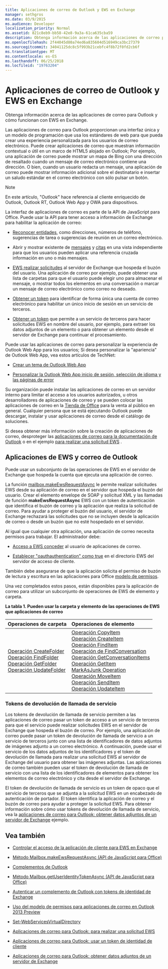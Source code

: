 ```yaml
---
title: Aplicaciones de correo de Outlook y EWS en Exchange
manager: sethgros
ms.date: 03/9/2015
ms.audience: Developer
localization_priority: Normal
ms.assetid: 821c8eb9-bb58-42e8-9a3a-61ca635cba59
description: Obtenga información acerca de las aplicaciones de correo para Outlook y cómo funcionan con EWS en Exchange.
ms.openlocfilehash: 2f44045d80a74ed6a835604d516949ca3bc27379
ms.sourcegitcommit: 34041125dc8c5f993b21cebfc4f8b72f0fd2cb6f
ms.translationtype: MT
ms.contentlocale: es-ES
ms.lasthandoff: 06/25/2018
ms.locfileid: "19763204"
---
```

# <a name="mail-apps-for-outlook-and-ews-in-exchange"></a>Aplicaciones de correo de Outlook y EWS en Exchange

Obtenga información acerca de las aplicaciones de correo para Outlook y cómo funcionan con EWS en Exchange.
  
Las aplicaciones de correo para Outlook proporcionan una interfaz única y un modelo de programación que usa los estándares de web para que pueda crear una experiencia personalizada para los usuarios de correo electrónico. Puede crear aplicaciones de correo que muestran información contextual o útil en un marco de HTML5 alojado en Outlook; Por ejemplo, una aplicación de correo puede mostrar un mapa de Bing con una dirección de resaltado cuando un mensaje de correo electrónico contiene una dirección. O bien, cuando un usuario redacta un mensaje, una aplicación de correo puede mostrar información adicional sobre el destinatario e insertar un saludo estándar en el correo electrónico con sólo pulsar un botón.
  
> [!NOTE]
> En este artículo, "Outlook" hace referencia al cliente enriquecido de Outlook, Outlook RT, Outlook Web App y OWA para dispositivos. 
  
La interfaz de aplicaciones de correo es parte de la API de JavaScript para Office. Puede usar la API para tener acceso a información de Exchange para habilitar la aplicación de correo:
  
- [Reconocer entidades](http://msdn.microsoft.com/library/a6b0904b-afe9-4882-9136-3d8cfd57fcf8%28Office.15%29.aspx), como direcciones, números de teléfono, sugerencias de tarea o sugerencias de reunión en un correo electrónico. 
    
- Abrir y mostrar existente de [mensajes](http://msdn.microsoft.com/library/d0bca550-70c3-457c-85f8-e19b39e3b892%28Office.15%29.aspx) y [citas](http://msdn.microsoft.com/library/6cfbc29d-8581-474e-9a8b-510471e4bf8b%28Office.15%29.aspx) en una vista independiente para que los usuarios pueden aplicar una referencia cruzada información en uno o más mensajes. 
    
- [EWS realizar solicitudes](http://msdn.microsoft.com/library/2ec380e0-4a67-4146-92a6-6a39f65dc6f2%28Office.15%29.aspx) al servidor de Exchange que hospeda el buzón del usuario. Una aplicación de correo por ejemplo, puede obtener una lista de carpetas para que el usuario puede elegir uno para almacenar el mensaje, o mostrar todos los elementos en una conversación o marcar un mensaje de correo electrónico como correo no deseado. 
    
- [Obtener un token](http://msdn.microsoft.com/library/c658518b-6867-41a0-99cf-810303e4c539%28Office.15%29.aspx) para identificar de forma única una cuenta de correo electrónico para habilitar un único inicio de sesión en un servicio de terceros. 
    
- [Obtener un token](http://msdn.microsoft.com/library/c658518b-6867-41a0-99cf-810303e4c539%28Office.15%29.aspx) que permite a un servicio de terceros para hacer solicitudes EWS en nombre del usuario, por ejemplo, para extraer los datos adjuntos de un elemento o para obtener un elemento desde el servidor de Exchange para continuar el procesamiento. 
    
Puede usar las aplicaciones de correo para personalizar la experiencia de Outlook Web App para los usuarios; Si desea personalizar la "apariencia" de Outlook Web App, vea estos artículos de TechNet:
  
- [Crear un tema de Outlook Web App](http://technet.microsoft.com/en-us/library/bb201700%28v=exchg.150%29.aspx)
    
- [Personalizar la Outlook Web App inicio de sesión, selección de idioma y las páginas de error](http://technet.microsoft.com/en-us/library/ee633483%28v=exchg.150%29.aspx)
    
Su organización puede instalar las aplicaciones de correo en un servidor interno para limitar el acceso a los usuarios autorizados, u otros desarrolladores de aplicaciones de correo y se pueden colocar las aplicaciones de correo en la [Tienda de Office](http://office.microsoft.com/store/) para la venta al público en general. Cualquier persona que se está ejecutando Outlook puede descargar, instalar y usar aplicaciones de correo desde el catálogo de soluciones. 
  
Si desea obtener más información sobre la creación de aplicaciones de correo, desproteger las [aplicaciones de correo para la documentación de Outlook](http://msdn.microsoft.com/library/71e64bc9-e347-4f5d-8948-0a47b5dd93e6%28Office.15%29.aspx) o en el ejemplo [para realizar una solicitud EWS](http://code.msdn.microsoft.com/exchange/Mail-apps-for-Outlook-Make-770b2528) . 
  
## <a name="ews-and-mail-apps-for-outlook"></a>Aplicaciones de EWS y correo de Outlook

Puede usar un subconjunto de las operaciones de EWS en el servidor de Exchange que hospeda la cuenta que ejecuta una aplicación de correo.
  
La función [mailbox.makeEwsRequestAsync](http://msdn.microsoft.com/library/2ec380e0-4a67-4146-92a6-6a39f65dc6f2%28Office.15%29.aspx) le permite realizar solicitudes EWS desde su aplicación de correo en el servidor que hospeda el buzón del usuario. Crear el elemento envelope de SOAP y solicitud XML y las llamadas de función **makeEwsRequestAsync** EWS con un token de autenticación que identifica el buzón de correo y la aplicación que realiza la solicitud de correo. Para ayudar a proteger el buzón del usuario, el servidor de Exchange rechazará las solicitudes que no se incluyen desde la aplicación de correo o desde un buzón que no esté hospedado en el servidor. 
  
Al igual que cualquier otra aplicación, una aplicación de correo necesita permisos para trabajar. El administrador debe:
  
- [Acceso a EWS conceder](controlling-client-application-access-to-ews-in-exchange.md) al usuario de aplicaciones de correo. 
    
- [Establecer "oauthauthentication" como true](http://technet.microsoft.com/en-us/library/aa997233%28v=exchg.150%29.aspx) en el directorio EWS del servidor de acceso de cliente. 
    
También debe asegurarse de que la aplicación solicita el permiso de buzón de lectura y escritura en las aplicaciones para Office [modelo de permisos](http://msdn.microsoft.com/library/5bca69f2-b287-4e19-8f0f-78d896b2a3d3%28Office.15%29.aspx).
  
Una vez completados estos pasos, están disponibles para la aplicación de correo para utilizar un subconjunto de operaciones de EWS de elemento y carpeta. 
  
**La tabla 1. Pueden usar la carpeta y elemento de las operaciones de EWS que aplicaciones de correo**

|**Operaciones de carpeta**|**Operaciones de elemento**|
|:-----|:-----|
|[Operación CreateFolder](http://msdn.microsoft.com/library/6f6c334c-b190-4e55-8f0a-38f2a018d1b3%28Office.15%29.aspx) <br/> [Operación FindFolder](http://msdn.microsoft.com/library/7a9855aa-06cc-45ba-ad2a-645c15b7d031%28Office.15%29.aspx) <br/> [Operación GetFolder](http://msdn.microsoft.com/library/355bcf93-dc71-4493-b177-622afac5fdb9%28Office.15%29.aspx) <br/> [Operación UpdateFolder](http://msdn.microsoft.com/library/3494c996-b834-4813-b1ca-d99642d8b4e7%28Office.15%29.aspx) <br/> |[Operación CopyItem](http://msdn.microsoft.com/library/bcc68f9e-d511-4c29-bba6-ed535524624a%28Office.15%29.aspx) <br/> [Operación CreateItem](http://msdn.microsoft.com/library/78a52120-f1d0-4ed7-8748-436e554f75b6%28Office.15%29.aspx) <br/> [Operación FindItem](http://msdn.microsoft.com/library/ebad6aae-16e7-44de-ae63-a95b24539729%28Office.15%29.aspx) <br/> [Operación de FindConversation](http://msdn.microsoft.com/library/2384908a-c203-45b6-98aa-efd6a4c23aac%28Office.15%29.aspx) <br/> [Operación GetConversationItems](http://msdn.microsoft.com/library/8ae00a99-b37b-4194-829c-fe300db6ab99%28Office.15%29.aspx) <br/> [Operación GetItem](http://msdn.microsoft.com/library/e3590b8b-c2a7-4dad-a014-6360197b68e4%28Office.15%29.aspx) <br/> [MarkAsJunk Operation](http://msdn.microsoft.com/library/1f71f04d-56a9-4fee-a4e7-d1034438329e%28Office.15%29.aspx) <br/> [Operación MoveItem](http://msdn.microsoft.com/library/dcf40fa7-7796-4a5c-bf5b-7a509a18d208%28Office.15%29.aspx) <br/> [Operación SendItem](http://msdn.microsoft.com/library/337b89ef-e1b7-45ed-92f3-8abe4200e4c7%28Office.15%29.aspx) <br/> [Operación UpdateItem](http://msdn.microsoft.com/library/5d027523-e0bc-4da2-b60b-0cb9fc1fdfe4%28Office.15%29.aspx) <br/> |
   
### <a name="service-callback-tokens"></a>Tokens de devolución de llamada de servicio

Los tokens de devolución de llamada de servicio permiten a las aplicaciones de correo pasar un token de acceso a un servicio de terceros para que el servicio puede realizar solicitudes EWS en el servidor de Exchange que hospeda el buzón de correo. Por ejemplo, una aplicación de correo puede pasar un token de devolución de llamada de servicio a un servicio de terceros junto con una lista de identificadores de datos adjuntos de imágenes adjunto a un correo electrónico. A continuación, puede usar el servicio de los datos adjuntos de los identificadores y el token de devolución de llamada para realizar una solicitud EWS al servidor de Exchange del usuario para obtener las imágenes adjuntas. Las aplicaciones de correo también pueden usar el token de devolución de llamada de servicio con una lista de los identificadores de elementos para obtener los elementos de correo electrónico y cita desde el servidor de Exchange.
  
El token de devolución de llamada de servicio es un token de opaco que el servicio de terceros que se adjunta a la solicitud EWS en un encabezado de autenticación de portador. El token identifica la aplicación de correo y el buzón de correo para ayudar a proteger la solicitud EWS. Para obtener información sobre cómo usar tokens de devolución de llamada de servicio, vea la [aplicaciones de correo para Outlook: obtener datos adjuntos de un servidor de Exchange](http://code.msdn.microsoft.com/exchange/Mail-apps-for-Office-Get-38babdc9) ejemplo. 
  
## <a name="see-also"></a>Vea también


- [Controlar el acceso de la aplicación de cliente para EWS en Exchange](controlling-client-application-access-to-ews-in-exchange.md)
    
- [Método Mailbox.makeEwsRequestAsync (API de JavaScript para Office)](http://msdn.microsoft.com/library/2ec380e0-4a67-4146-92a6-6a39f65dc6f2%28Office.15%29.aspx)
    
- [Complementos de Outlook](http://msdn.microsoft.com/library/71e64bc9-e347-4f5d-8948-0a47b5dd93e6%28Office.15%29.aspx)
    
- [Método Mailbox.getUserIdentityTokenAsync (API de JavaScript para Office)](http://msdn.microsoft.com/library/c658518b-6867-41a0-99cf-810303e4c539%28Office.15%29.aspx)
    
- [Autenticar un complemento de Outlook con tokens de identidad de Exchange](http://msdn.microsoft.com/library/c0520a1e-d9ba-495a-a99f-6816d7d2a23e%28Office.15%29.aspx)
    
- [Uso del modelo de permisos para aplicaciones de correo en Outlook 2013 Preview](http://msdn.microsoft.com/library/5bca69f2-b287-4e19-8f0f-78d896b2a3d3%28Office.15%29.aspx)
    
- [Set-WebServicesVirtualDirectory](http://technet.microsoft.com/en-us/library/aa997233%28v=exchg.150%29.aspx)
    
- [Aplicaciones de correo para Outlook: para realizar una solicitud EWS](http://code.msdn.microsoft.com/office/Mail-apps-for-Outlook-Make-770b2528)
    
- [Aplicaciones de correo para Outlook: usar un token de identidad de cliente](http://code.msdn.microsoft.com/Mail-apps-for-Outlook-Use-b20a66b6)
    
- [Aplicaciones de correo para Outlook: obtener datos adjuntos de un servidor de Exchange](http://code.msdn.microsoft.com/office/Mail-apps-for-Office-Get-38babdc9)
    

